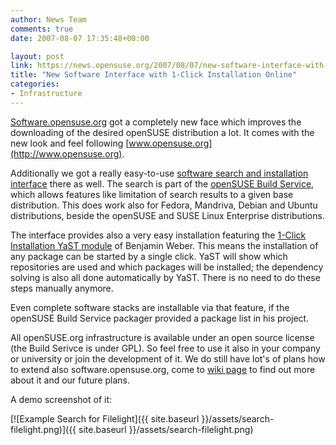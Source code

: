 ```yaml
---
author: News Team
comments: true
date: 2007-08-07 17:35:48+00:00

layout: post
link: https://news.opensuse.org/2007/08/07/new-software-interface-with-1-click-installation-online/
title: "New Software Interface with 1-Click Installation Online"
categories:
- Infrastructure
---
```

[Software.opensuse.org](http://software.opensuse.org/) got a completely new face which improves the downloading of the desired openSUSE distribution a lot. It comes with the new look and feel  following [www.opensuse.org](http://www.opensuse.org).



Additionally we got a really easy-to-use [software search and installation interface](http://software.opensuse.org/search/) there as well. The search is part of the [openSUSE Build Service](http://build.opensuse.org), which allows features like limitation of search results to a given base distribution. This does work also for Fedora, Mandriva, Debian and Ubuntu distributions, beside the openSUSE and SUSE Linux Enterprise distributions.





<!-- more -->

The interface  provides also a very easy installation featuring the [1-Click Installation YaST module](http://en.opensuse.org/Standards/One_Click_Install) of Benjamin Weber. This means the installation of any package can be started by a single click. YaST will show which repositories are used and which packages will be installed; the dependency solving is also all done automatically by YaST.  There is no need to do these steps manually anymore.
 


Even complete software stacks are installable via that feature, if the openSUSE Build Service packager provided a package list in his project.



All openSUSE.org infrastructure is available under an open source license (the Build Serivce is under GPL). So feel free to use it also in your company or university or join the development of it. We do still have lot's of plans how to extend also software.opensuse.org, come to [wiki page](http://en.opensuse.org/Build_Service/End_User_Frontend) to find out more about it and our future plans.



A demo screenshot of it:


[![Example Search for Filelight]({{ site.baseurl }}/assets/search-filelight.png)]({{ site.baseurl }}/assets/search-filelight.png)
